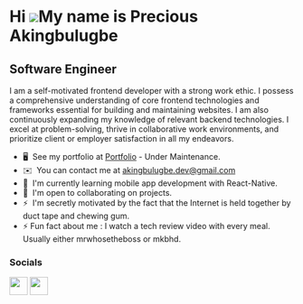 Hi ![](https://user-images.githubusercontent.com/18350557/176309783-0785949b-9127-417c-8b55-ab5a4333674e.gif)My name is Precious Akingbulugbe
=============================================================================================================================================

Software Engineer
-------------------

I am a self-motivated frontend developer with a strong work ethic. I possess a comprehensive understanding of core frontend technologies and frameworks essential for building and maintaining websites. I am also continuously expanding my knowledge of relevant backend technologies. I excel at problem-solving, thrive in collaborative work environments, and prioritize client or employer satisfaction in all my endeavors.

* 🖥️  See my portfolio at [Portfolio](http://precious-five.vercel.app) - Under Maintenance.
* ✉️  You can contact me at [akingbulugbe.dev@gmail.com](mailto:akingbulugbe.dev@gmail.com)
* 🧠  I'm currently learning mobile app development with React-Native. 
* 🤝  I'm open to collaborating on projects.
* ⚡  I'm secretly motivated by the fact that the Internet is held together by duct tape and chewing gum.
* ⚡️ Fun fact about me : I watch a tech review video with every meal. Usually either mrwhosetheboss or mkbhd.


### Socials

<p align="left"> <a href="https://www.github.com/presh-031" target="_blank" rel="noreferrer"><img src="https://raw.githubusercontent.com/danielcranney/readme-generator/main/public/icons/socials/github.svg" width="32" height="32" /></a> <a href="https://www.twitter.com/Presh_031" target="_blank" rel="noreferrer"><img src="https://raw.githubusercontent.com/danielcranney/readme-generator/main/public/icons/socials/twitter.svg" width="32" height="32" /></a></p>
